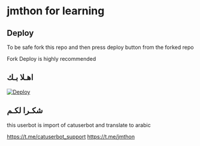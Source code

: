 # jmthon for learning
## Deploy

To be safe fork this repo and then press deploy button from the forked repo 

Fork Deploy is highly recommended

## اهـلا بـك

[![Deploy](https://www.herokucdn.com/deploy/button.svg)](https://heroku.com/deploy?template=https://github.com/ii7m/pack)

## شكـرا لكـم 


this userbot is import of catuserbot and translate to arabic 

https://t.me/catuserbot_support
https://t.me/jmthon
